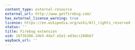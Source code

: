 ```yaml
---
content_type: external-resource
external_url: http://www.getfirebug.com/
has_external_license_warning: true
license: https://en.wikipedia.org/wiki/All_rights_reserved
status: ''
title: Firebug extension
uid: 16f3b386-2de5-4da7-a5e1-ed3ecc288bb7
wayback_url: ''
---
```

